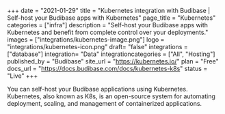 +++
date = "2021-01-29"
title = "Kubernetes integration with Budibase | Self-host your Budibase apps with Kubernetes"
page_title = "Kubernetes"
categories = ["infra"] 
description = "Self-host your Budibase apps with Kubernetes and benefit from complete control over your deployments."
images = ["integrations/kubernetes-image.png"]
logo = "integrations/kubernetes-icon.png"
draft= "false"
integrations = ["database"]
integration= "Data"
integrationcategories = ["All", "Hosting"]
published_by = "Budibase"
site_url = "https://kubernetes.io/"
plan = "Free"
docs_url = "https://docs.budibase.com/docs/kubernetes-k8s"
status = "Live" 
+++


You  can self-host your Budibase applications using Kubernetes. Kubernetes, also known as K8s, is an open-source system for automating deployment, scaling, and management of containerized applications.
